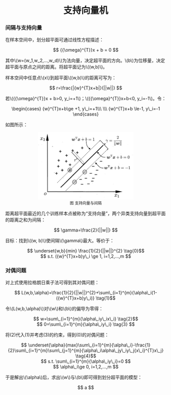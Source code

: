 # <center>支持向量机</center>

### 间隔与支持向量

在样本空间中，划分超平面可通过线性方程描述：

<center>$$ {{\omega}^{T}}x + b = 0 $$</center>

其中\\(w=(w\_1,w\_2,...,w\_d)\\)为法向量，决定超平面的方向。\\(b\\)为位移量，决定超平面与原点之间的距离。将超平面记为\\((w,b)\\)。

样本空间中任意点\\(x\\)到超平面\\((w,b)\\)的距离可写为：

<center>$$ r=\frac{|{w}^{T}x+b|}{||w||} $$</center>

若\\({{\omega}^{T}}x + b>0, y\_i=+1\\)；\\({{\omega}^{T}}x+b<0, y\_i=-1\\)。令：

<center>\begin{cases} {w}^{T}x+b\ge +1, y\_i=+1\\\ \\\ {w}^{T}x+b \le-1, y\_i=-1 \end{cases}</center>

如图所示：

<center><img src="static/D9CAC776-9E6A-4C14-B721-BF1EEFC302FB.png" style="width: 300px"></center>

<center><label style="font-size: 12px">图 支持向量与间隔</label></center>

距离超平面最近的几个训练样本点被称为“支持向量”，两个异类支持向量到超平面的距离之和为间隔：

<center>$$ \gamma=\frac{2}{||w||} $$</center>

目标：找到\\((w, b)\\)使间隔\\(\gamma\\)最大。等价于：

<center>$$ \underset{w,b}{min} \frac{1}{2}{||w||}^{2} \tag{0}$$</center>
<center>$$ s.t. ({w}^{T}x+b)y\_i \ge 1, i=1,2,...,m $$</center>

### 对偶问题

对上式使用拉格朗日乘子法可得到其对偶问题：

<center>$$ L(w,b,\alpha)=\frac{1}{2}{||w||}^{2}+\sum\_{i=1}^{m}{\alpha\_i(1-({w}^{T}x+b)y\_i)} \tag{1}$$</center>

令\\(L(w,b,\alpha)\\)对\\(w\\)和\\(b\\)的偏导为零得：

<center>$$ w=\sum\_{i=1}^{m}{\alpha\_iy\_ix\_i} \tag{2}$$</center>

<center>$$ 0=\sum\_{i=1}^{m}{\alpha\_iy\_i} \tag{3} $$</center>

将(2)代入(1)并考虑(3)的约束，得到(0)的对偶问题：

<center>$$ \underset{\alpha}{max}\sum\_{i=1}^{m}{\alpha\_i}-\frac{1}{2}\sum\_{i=1}^{m}\sum\_{j=1}^{m}{\alpha\_i\alpha\_jy\_iy\_j{x\_i}^{T}x\_j} \tag{4}$$</center>

<center>$$ s.t. \sum\_{i=1}^{m}{\alpha\_iy\_i}=0 $$</center>

<center>$$ \alpha\_i\ge 0, i=1,2,...,m $$</center>

于是解出\\(\alpha\\)后，求出\\(w\\)与\\(b\\)即可得到划分超平面的模型：

<center>$$ a $$</center>

<script type="text/x-mathjax-config">MathJax.Hub.Config({tex2jax: {inlineMath: [['$','$'], ['\\(','\\)']]}});</script>

<script type="text/javascript" async src="https://cdn.mathjax.org/mathjax/latest/MathJax.js?config=TeX-MML-AM_CHTML"></script>
